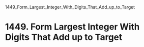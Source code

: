 1449_Form_Largest_Integer_With_Digits_That_Add_up_to_Target
# 1449. Form Largest Integer With Digits That Add up to Target


